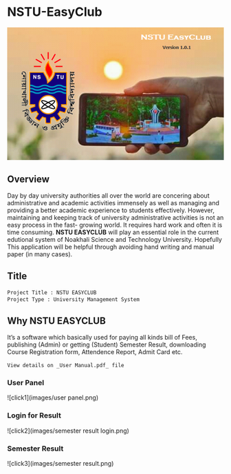 # NSTU-EasyClub
![Splash Screen](images/splash.png)

## Overview
Day by day university authorities all over the world are concering about
administrative and academic activities immensely as well as managing and providing
a better academic experience to students effectively. However, maintaining and
keeping track of university administrative activities is not an easy process in the fast-
growing world. It requires hard work and often it is time consuming.
**NSTU EASYCLUB** will play an essential role in the current edutional system of
Noakhali Science and Technology University. Hopefully This application will be
helpful through avoiding hand writing and manual paper (in many cases).
## Title
```
Project Title : NSTU EASYCLUB
Project Type : University Management System
```
## Why NSTU EASYCLUB
It’s a software which basically used for paying all kinds bill of Fees, publishing
(Admin) or getting (Student) Semester Result, downloading Course Registration
form, Attendence Report, Admit Card etc.
```
View details on _User Manual.pdf_ file
```
### User Panel
![click1](images/user panel.png)
### Login for Result
![click2](images/semester result login.png)
### Semester Result
![click3](images/semester result.png)
